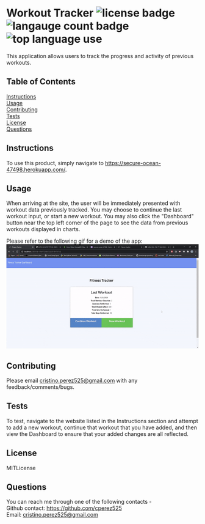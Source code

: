   # Workout Tracker ![license badge](https://img.shields.io/static/v1?label=license&message=MITLicense&color=red) ![langauge count badge](https://img.shields.io/github/languages/count/cperez525/workout_tracker) ![top language use](https://img.shields.io/github/languages/top/cperez525/workout_tracker)  
  This application allows users to track the progress and activity of previous workouts.

  ## Table of Contents
  [Instructions](#instructions)  
  [Usage](#usage)  
  [Contributing](#contributing)  
  [Tests](#tests)  
  [License](#license)  
  [Questions](#questions)

  ## Instructions
  To use this product, simply navigate to https://secure-ocean-47498.herokuapp.com/. 

  ## Usage
  When arriving at the site, the user will be immediately presented with workout data previously tracked. You may choose to continue the last workout input, or start a new workout. You may also click the "Dashboard" button near the top left corner of the page to see the data from previous workouts displayed in charts.

  Please refer to the following gif for a demo of the app:
  ![gif example](/images/workout_tracker_example_gif.gif)

  ## Contributing
  Please email cristino.perez525@gmail.com with any feedback/comments/bugs.

  ## Tests
  To test, navigate to the website listed in the Instructions section and attempt to add a new workout, continue that workout that you have added, and then view the Dashboard to ensure that your added changes are all reflected.

  ## License
  MITLicense

  ## Questions
  You can reach me through one of the following contacts -  
  Github contact: https://github.com/cperez525  
  Email: cristino.perez525@gmail.com